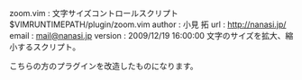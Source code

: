 zoom.vim : 文字サイズコントロールスクリプト
$VIMRUNTIMEPATH/plugin/zoom.vim
author  : 小見 拓
url     : http://nanasi.jp/
email   : mail@nanasi.jp
version : 2009/12/19 16:00:00
文字のサイズを拡大、縮小するスクリプト。


こちらの方のプラグインを改造したものになります。
